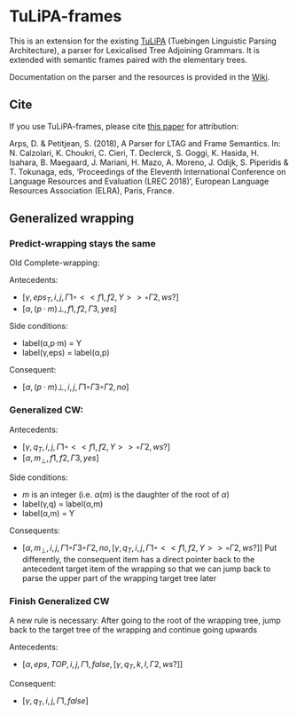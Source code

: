 # TuLiPA-frames

This is an extension for the existing [TuLiPA](https://sourcesup.cru.fr/tulipa/) (Tuebingen Linguistic Parsing Architecture), a parser for Lexicalised Tree Adjoining Grammars. 
It is extended with semantic frames paired with the elementary trees. 

Documentation on the parser and the resources is provided in the [Wiki](https://github.com/spetitjean/TuLiPA-frames/wiki).

## Cite
If you use TuLiPA-frames, please cite [this paper](http://www.lrec-conf.org/proceedings/lrec2018/summaries/567.html) for attribution:

Arps, D. & Petitjean, S. (2018), A Parser for LTAG and Frame Semantics. In: N. Calzolari, K. Choukri, C. Cieri, T. Declerck, S. Goggi, K. Hasida, H. Isahara, B. Maegaard, J. Mariani, H. Mazo, A. Moreno, J. Odijk, S. Piperidis & T. Tokunaga, eds, ‘Proceedings of the Eleventh International Conference on Language Resources and Evaluation (LREC 2018)’, European Language Resources Association (ELRA), Paris, France.

## Generalized wrapping

### Predict-wrapping stays the same

Old Complete-wrapping:

Antecedents:
- $[γ,eps_T,i,j,Γ1◦<<f1,f2,Y>>◦Γ2,ws?]$
- $[α,(p·m)⊥,f1,f2,Γ3,yes]$

Side conditions:
- label(α,p·m) = Y
- label(γ,eps) = label(α,p)

Consequent:
- $[α,(p·m)⊥,i,j,Γ1◦Γ3◦Γ2,no]$

### Generalized CW:

Antecedents:
- $[γ,q_T,i,j,Γ1◦<<f1,f2,Y>>◦Γ2,ws?]$
- $[α,m_⊥,f1,f2,Γ3,yes]$

Side conditions:
- $m$ is an integer (i.e. $α(m)$ is the daughter of the root of $α$)
- label(γ,q) = label(α,m)
- label(α,m) = Y

Consequents:
- $[α,m_⊥,i,j,Γ1◦Γ3◦Γ2,no,[γ,q_T,i,j,Γ1◦<<f1,f2,Y>>◦Γ2,ws?]]$ Put differently, the consequent item has a direct pointer
  back to the antecedent target item of the wrapping so that we can jump back to parse the upper part of the wrapping 
  target tree later

### Finish Generalized CW

A new rule is necessary: After going to the root of the wrapping tree, jump back to the target tree of the wrapping and continue going upwards


Antecedents:
- $[α, eps, TOP, i, j, Γ1, false, [γ, q_T,k,l,Γ2,ws?]]$

Consequent:
- $[γ,q_T,i,j,Γ1,false]$








